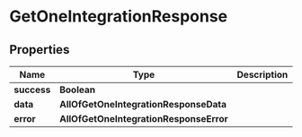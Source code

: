 # GetOneIntegrationResponse

## Properties
Name | Type | Description | Notes
------------ | ------------- | ------------- | -------------
**success** | **Boolean** |  |  [optional]
**data** | **AllOfGetOneIntegrationResponseData** |  |  [optional]
**error** | **AllOfGetOneIntegrationResponseError** |  |  [optional]
